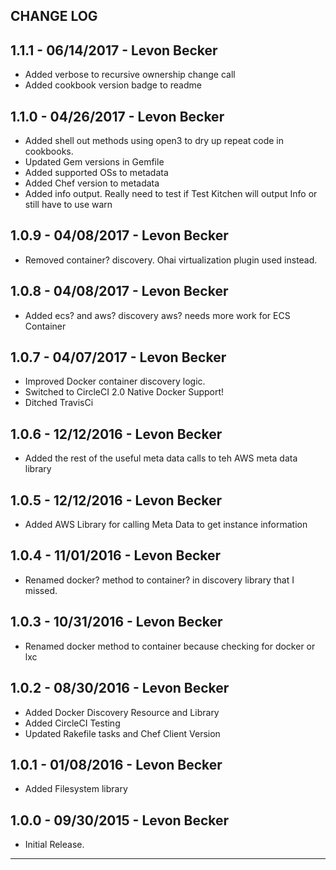 ## CHANGE LOG

## 1.1.1 - 06/14/2017 - Levon Becker
* Added verbose to recursive ownership change call
* Added cookbook version badge to readme

## 1.1.0 - 04/26/2017 - Levon Becker
* Added shell out methods using open3 to dry up repeat code in cookbooks.
* Updated Gem versions in Gemfile
* Added supported OSs to metadata
* Added Chef version to metadata
* Added info output. Really need to test if Test Kitchen will output Info or still have to use warn

## 1.0.9 - 04/08/2017 - Levon Becker
* Removed container? discovery. Ohai virtualization plugin used instead.

## 1.0.8 - 04/08/2017 - Levon Becker
* Added ecs? and aws? discovery aws? needs more work for ECS Container

## 1.0.7 - 04/07/2017 - Levon Becker
* Improved Docker container discovery logic.
* Switched to CircleCI 2.0 Native Docker Support!
* Ditched TravisCi

## 1.0.6 - 12/12/2016 - Levon Becker
* Added the rest of the useful meta data calls to teh AWS meta data library

## 1.0.5 - 12/12/2016 - Levon Becker
* Added AWS Library for calling Meta Data to get instance information

## 1.0.4 - 11/01/2016 - Levon Becker
* Renamed docker? method to container? in discovery library that I missed.

## 1.0.3 - 10/31/2016 - Levon Becker
* Renamed docker method to container because checking for docker or lxc

## 1.0.2 - 08/30/2016 - Levon Becker
* Added Docker Discovery Resource and Library
* Added CircleCI Testing
* Updated Rakefile tasks and Chef Client Version

## 1.0.1 - 01/08/2016 - Levon Becker
* Added Filesystem library

## 1.0.0 - 09/30/2015 - Levon Becker
* Initial Release.

- - -